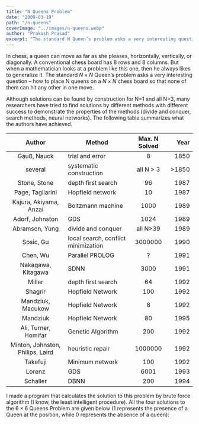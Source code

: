 ```yaml
---
title: "N Queens Problem"
date: "2009-03-19"
path: "/n-queens"
coverImage: "../images/n-queens.webp"
author: "Prakash Prasad"
excerpt: "The standard N Queen’s problem asks a very interesting question – how can N queens be placed on an N x N chess board in such a way so that none of them can hit any other in their turn?..."
---
```


In chess, a queen can move as far as she pleases, horizontally, vertically, or diagonally. A conventional chess board has 8 rows and 8 columns. But when a mathematician looks at a problem like this one, then he always likes to generalize it. The standard $N \times N$ Queen’s problem asks a very interesting question – how to place N queens on a $N \times N$ chess board so that none of them can hit any other in one move.

Although solutions can be found by construction for N=1 and all N>3, many researchers have tried to find solutions by different methods with different success to demonstrate the properties of the methods (divide and conquer, search methods, neural networks). The following table summarizes what the authors have achieved.

| Author | Method | Max. N Solved | Year |
| :---: | --- | :---: | ---: |
| Gauß, Nauck | trial and error | 8 | 1850 |
| several | systematic construction | all N > 3 | >1850 |
| Stone, Stone | depth first search | 96 | 1987 |
| Page, Tagliarini | Hopfield network | 10 | 1987 |
| Kajura, Akiyama, Anzai | Boltzmann machine | 1000 | 1989 |
| Adorf, Johnston | GDS | 1024 | 1989 |
| Abramson, Yung | divide and conquer | all N>39 | 1989 |
| Sosic, Gu | local search, conflict minimization | 3000000 | 1990 |
| Chen, Wu | Parallel PROLOG | ? | 1991 |
| Nakagawa, Kitagawa | SDNN | 3000 | 1991 |
| Miller | depth first search | 64 | 1992 |
| Shagrir | Hopfield Network | 100 | 1992 |
| Mandziuk, Macukow | Hopfield Network | 8 | 1992 |
| Mandziuk | Hopfield Network | 80 | 1995 |
| Ali, Turner, Homifar | Genetic Algorithm | 200 | 1992 |
| Minton, Johnston, Philips, Laird | heuristic repair | 1000000 | 1992 |
| Takefuji | Minimum network | 100 | 1992 |
| Lorenz | GDS | 6001 | 1993 |
| Schaller | DBNN | 200 | 1994 |

I made a program that calculates the solution to this problem by brute force algorithm (I know, the least intelligent procedure). All the four solutions to the $6 \times 6$ Queens Problem are given below (1 represents the presence of a Queen at the position, while 0 represents the absence of a queen):